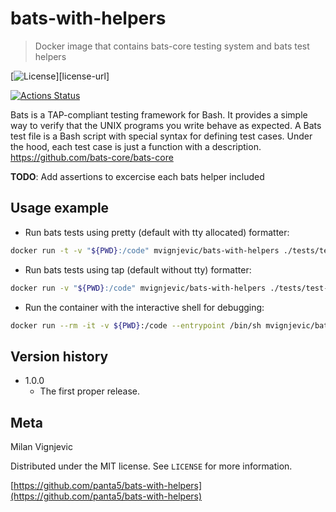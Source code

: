 # bats-with-helpers

> Docker image that contains bats-core testing system and bats test helpers

[![License](https://img.shields.io/github/license/panta5/bats-with-helpers.svg)][license-url]

[![Actions Status](https://github.com/panta5/bats-with-helpers/workflows/CI%20to%20Docker%20hub/badge.svg?branch=v1.0.0)][actions-url]

Bats is a TAP-compliant testing framework for Bash. It provides a simple way to verify that the UNIX programs you write behave as expected.
A Bats test file is a Bash script with special syntax for defining test cases. Under the hood, each test case is just a function with a description.
<https://github.com/bats-core/bats-core>

**TODO**: Add assertions to excercise each bats helper included

## Usage example

- Run bats tests using pretty (default with tty allocated) formatter:

```bash
docker run -t -v "${PWD}:/code" mvignjevic/bats-with-helpers ./tests/test-example.bats
```

- Run bats tests using tap (default without tty) formatter:

```bash
docker run -v "${PWD}:/code" mvignjevic/bats-with-helpers ./tests/test-example.bats
```

- Run the container with the interactive shell for debugging:

```bash
docker run --rm -it -v ${PWD}:/code --entrypoint /bin/sh mvignjevic/bats-with-helpers
```

## Version history

- 1.0.0
  - The first proper release.

## Meta

Milan Vignjevic

Distributed under the MIT license. See ``LICENSE`` for more information.

[https://github.com/panta5/bats-with-helpers](https://github.com/panta5/bats-with-helpers)

<!-- Markdown link & img definitions -->
[licence-url]: https://github.com/panta5/bats-with-helpers/blob/master/LICENSE
[actions-url]: https://github.com/panta5/bats-with-helpers/actions
